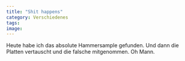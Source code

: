 ```yaml
---
title: "Shit happens"
category: Verschiedenes
tags: 
image: 
---
```


Heute habe ich das absolute Hammersample gefunden. Und dann die Platten vertauscht und die falsche mitgenommen. Oh Mann.